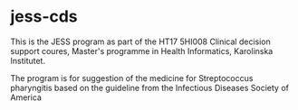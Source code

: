 # jess-cds

This is the JESS program as part of the HT17 5HI008 Clinical decision support coures, Master's programme in Health Informatics, Karolinska Institutet.

The program is for suggestion of the medicine for Streptococcus pharyngitis based on the guideline from the Infectious Diseases Society of America